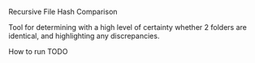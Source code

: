 Recursive File Hash Comparison

Tool for determining with a high level of certainty whether 2 folders are identical, and highlighting any discrepancies.


How to run
TODO
